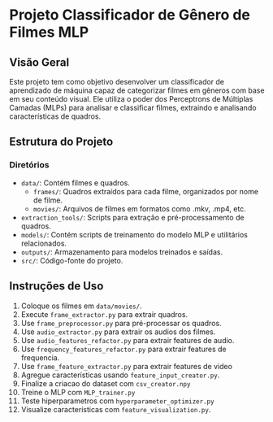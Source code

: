 # Projeto Classificador de Gênero de Filmes MLP

## Visão Geral
Este projeto tem como objetivo desenvolver um classificador de aprendizado de máquina capaz de categorizar filmes em gêneros com base em seu conteúdo visual. Ele utiliza o poder dos Perceptrons de Múltiplas Camadas (MLPs) para analisar e classificar filmes, extraindo e analisando características de quadros.

## Estrutura do Projeto

### Diretórios
- `data/`: Contém filmes e quadros.
  - `frames/`: Quadros extraídos para cada filme, organizados por nome de filme.
  - `movies/`: Arquivos de filmes em formatos como .mkv, .mp4, etc.
- `extraction_tools/`: Scripts para extração e pré-processamento de quadros.
- `models/`: Contém scripts de treinamento do modelo MLP e utilitários relacionados.
- `outputs/`: Armazenamento para modelos treinados e saídas.
- `src/`: Código-fonte do projeto.

## Instruções de Uso

1. Coloque os filmes em `data/movies/`.
2. Execute `frame_extractor.py` para extrair quadros.
3. Use `frame_preprocessor.py` para pré-processar os quadros.
4. Use `audio_extractor.py` para extrair os audios dos filmes.
5. Use `audio_features_refactor.py` para extrair features de audio.
6. Use `frequency_features_refactor.py` para extrair features de frequencia.
7. Use `frame_feature_extractor.py` para extrair features de video
8. Agregue características usando `feature_input_creator.py`.
9. Finalize a criacao do dataset com `csv_creator.npy`
10. Treine o MLP com `MLP_trainer.py`
11. Teste hiperparametros com `hyperparameter_optimizer.py`
12. Visualize características com `feature_visualization.py`.
